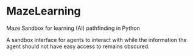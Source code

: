 # MazeLearning
Maze Sandbox for learning (AI) pathfinding in Python

A sandbox interface for agents to interact with while the information the agent should not have easy access to remains obscured.
